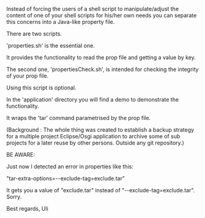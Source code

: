 Instead of forcing the users of a shell script to manipulate/adjust the content of one of your shell scripts for his/her own needs you can separate this concerns into a Java-like property file.

There are two scripts.

'properties.sh' is the essential one.

It provides the functionality to read the prop file and getting a value by key.

The second one, 'propertiesCheck.sh', is intended for checking the integrity of your prop file.

Using this script is optional.

In the 'application' directory you will find a demo to demonstrate the functionality.

It wraps the 'tar' command parametrised by the prop file.

(Background : The whole thing was created to establish a backup strategy for a multiple project Eclipse/Osgi application to archive some of sub projects for a later reuse by other persons. Outside any git repository.)

BE AWARE:

Just now I detected an error in properties like this: 

  "tar-extra-options=--exclude-tag=exclude.tar"

It gets you a value of "exclude.tar" instead of "--exclude-tag=exclude.tar". Sorry.

Best regards, Uli

 
 
